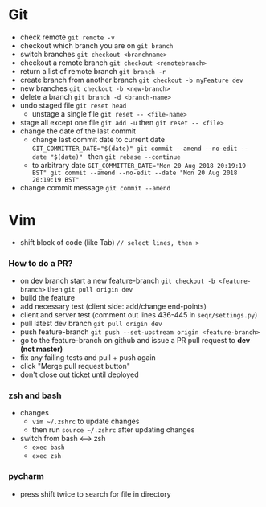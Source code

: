 # Git

- check remote ```git remote -v```
- checkout which branch you are on ```git branch```
- switch branches ```git checkout <branchname> ```
- checkout a remote branch ```git checkout <remotebranch>```
- return a list of remote branch ```git branch -r```
- create branch from another branch ```git checkout -b myFeature dev```
- new branches ```git checkout -b <new-branch>```
- delete a branch ```git branch -d <branch-name>```
- undo staged file ```git reset head```
  - unstage a single file `git reset -- <file-name>`
- stage all except one file `git add -u` then `git reset -- <file>`
- change the date of the last commit 
    - change last commit date to current date `GIT_COMMITTER_DATE="$(date)" git commit --amend --no-edit --date "$(date)"
` then `git rebase --continue`
    - to arbitrary date `GIT_COMMITTER_DATE="Mon 20 Aug 2018 20:19:19 BST" git commit --amend --no-edit --date "Mon 20 Aug 2018 20:19:19 BST"`
- change commit message `git commit --amend`

# Vim

- shift block of code (like Tab) ```// select lines, then >```


### How to do a PR?
- on dev branch start a new feature-branch ```git checkout -b <feature-branch>``` then ```git pull origin dev```
- build the feature
- add necessary test (client side: add/change end-points)
- client and server test (comment out lines 436-445 in ```seqr/settings.py```)
- pull latest dev branch ```git pull origin dev```
- push feature-branch ```git push --set-upstream origin <feature-branch>```
- go to the feature-branch on github and issue a PR pull request to **dev (not master)**
- fix any failing tests and pull + push again
- click "Merge pull request button"
- don't close out ticket until deployed

### zsh and bash
- changes
  - `vim ~/.zshrc` to update changes
  - then run `source ~/.zshrc` after updating changes
- switch from bash <--> zsh
  - `exec bash`
  - `exec zsh`

### pycharm 
- press shift twice to search for file in directory 